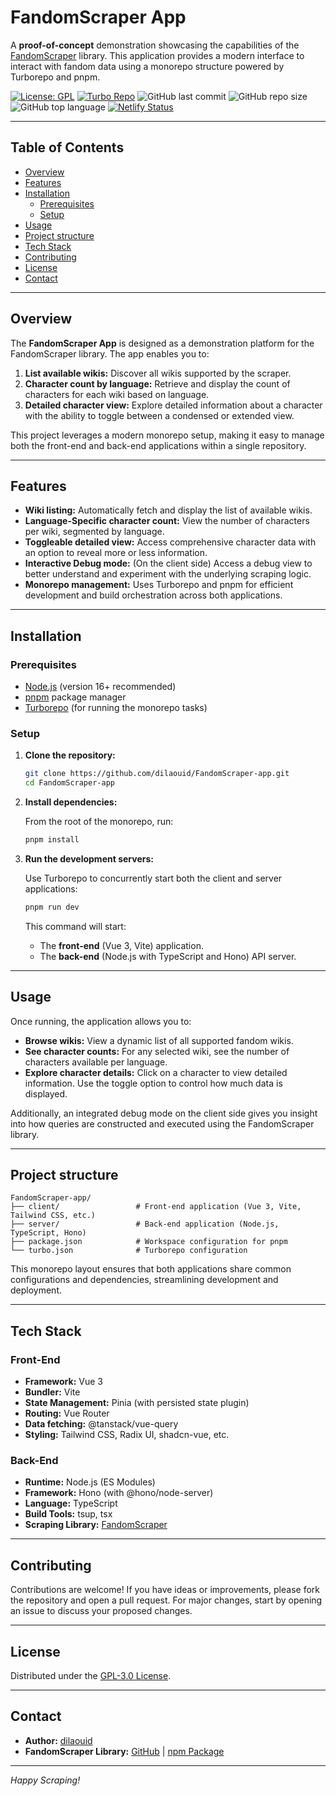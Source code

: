 # FandomScraper App

A **proof-of-concept** demonstration showcasing the capabilities of the [FandomScraper](https://github.com/dilaouid/FandomScraper) library. This application provides a modern interface to interact with fandom data using a monorepo structure powered by Turborepo and pnpm.

[![License: GPL](https://img.shields.io/github/license/dilaouid/FandomScraper-app)](LICENSE)
[![Turbo Repo](https://img.shields.io/badge/TurboRepo-powered-blue.svg)](https://turbo.build/repo)
![GitHub last commit](https://img.shields.io/github/last-commit/dilaouid/FandomScraper-app)
![GitHub repo size](https://img.shields.io/github/repo-size/dilaouid/FandomScraper-app)
![GitHub top language](https://img.shields.io/github/languages/top/dilaouid/FandomScraper-app)
[![Netlify Status](https://api.netlify.com/api/v1/badges/43aa5e3c-4b06-4882-8de6-3b197b28f2b9/deploy-status)](https://app.netlify.com/sites/fandomscraper/deploys)

---

## Table of Contents

- [Overview](#overview)
- [Features](#features)
- [Installation](#installation)
  - [Prerequisites](#prerequisites)
  - [Setup](#setup)
- [Usage](#usage)
- [Project structure](#project-structure)
- [Tech Stack](#tech-stack)
- [Contributing](#contributing)
- [License](#license)
- [Contact](#contact)

---

## Overview

The **FandomScraper App** is designed as a demonstration platform for the FandomScraper library. The app enables you to:

1. **List available wikis:** Discover all wikis supported by the scraper.
2. **Character count by language:** Retrieve and display the count of characters for each wiki based on language.
3. **Detailed character view:** Explore detailed information about a character with the ability to toggle between a condensed or extended view.

This project leverages a modern monorepo setup, making it easy to manage both the front-end and back-end applications within a single repository.

---

## Features

- **Wiki listing:** Automatically fetch and display the list of available wikis.
- **Language-Specific character count:** View the number of characters per wiki, segmented by language.
- **Toggleable detailed view:** Access comprehensive character data with an option to reveal more or less information.
- **Interactive Debug mode:** (On the client side) Access a debug view to better understand and experiment with the underlying scraping logic.
- **Monorepo management:** Uses Turborepo and pnpm for efficient development and build orchestration across both applications.

---

## Installation

### Prerequisites

- [Node.js](https://nodejs.org/en/) (version 16+ recommended)
- [pnpm](https://pnpm.io/) package manager
- [Turborepo](https://turbo.build/repo) (for running the monorepo tasks)

### Setup

1. **Clone the repository:**

   ```bash
   git clone https://github.com/dilaouid/FandomScraper-app.git
   cd FandomScraper-app
   ```

2. **Install dependencies:**

   From the root of the monorepo, run:

   ```bash
   pnpm install
   ```

3. **Run the development servers:**

   Use Turborepo to concurrently start both the client and server applications:

   ```bash
   pnpm run dev
   ```

   This command will start:
   - The **front-end** (Vue 3, Vite) application.
   - The **back-end** (Node.js with TypeScript and Hono) API server.

---

## Usage

Once running, the application allows you to:

- **Browse wikis:** View a dynamic list of all supported fandom wikis.
- **See character counts:** For any selected wiki, see the number of characters available per language.
- **Explore character details:** Click on a character to view detailed information. Use the toggle option to control how much data is displayed.

Additionally, an integrated debug mode on the client side gives you insight into how queries are constructed and executed using the FandomScraper library.

---

## Project structure

```
FandomScraper-app/
├── client/                 # Front-end application (Vue 3, Vite, Tailwind CSS, etc.)
├── server/                 # Back-end application (Node.js, TypeScript, Hono)
├── package.json            # Workspace configuration for pnpm
└── turbo.json              # Turborepo configuration
```

This monorepo layout ensures that both applications share common configurations and dependencies, streamlining development and deployment.

---

## Tech Stack

### Front-End

- **Framework:** Vue 3
- **Bundler:** Vite
- **State Management:** Pinia (with persisted state plugin)
- **Routing:** Vue Router
- **Data fetching:** @tanstack/vue-query
- **Styling:** Tailwind CSS, Radix UI, shadcn-vue, etc.

### Back-End

- **Runtime:** Node.js (ES Modules)
- **Framework:** Hono (with @hono/node-server)
- **Language:** TypeScript
- **Build Tools:** tsup, tsx
- **Scraping Library:** [FandomScraper](https://www.npmjs.com/package/fandomscraper)

---

## Contributing

Contributions are welcome! If you have ideas or improvements, please fork the repository and open a pull request. For major changes, start by opening an issue to discuss your proposed changes.

---

## License

Distributed under the [GPL-3.0 License](LICENSE).

---

## Contact

- **Author:** [dilaouid](https://github.com/dilaouid)
- **FandomScraper Library:** [GitHub](https://github.com/dilaouid/FandomScraper) | [npm Package](https://www.npmjs.com/package/fandomscraper)

---

*Happy Scraping!*
